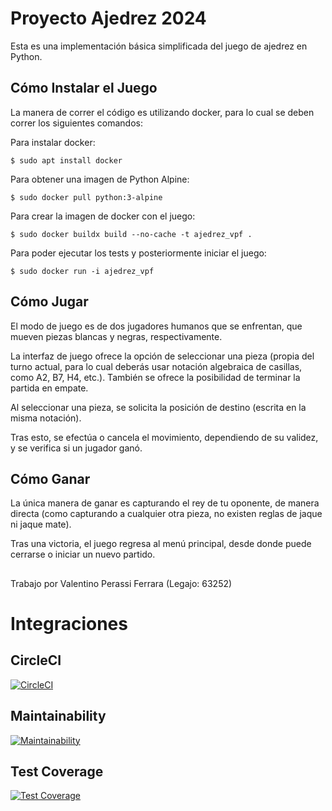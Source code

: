 # Proyecto Ajedrez 2024

Esta es una implementación básica simplificada del juego de ajedrez en Python.

## Cómo Instalar el Juego

La manera de correr el código es utilizando docker, para lo cual se deben correr los siguientes comandos:

Para instalar docker:
```
$ sudo apt install docker
```

Para obtener una imagen de Python Alpine:
```
$ sudo docker pull python:3-alpine
```

Para crear la imagen de docker con el juego:
```
$ sudo docker buildx build --no-cache -t ajedrez_vpf .
```

Para poder ejecutar los tests y posteriormente iniciar el juego:
```
$ sudo docker run -i ajedrez_vpf
```

## Cómo Jugar

El modo de juego es de dos jugadores humanos que se enfrentan, que mueven piezas blancas y negras, respectivamente.

La interfaz de juego ofrece la opción de seleccionar una pieza (propia del turno actual, para lo cual deberás usar notación algebraica de casillas, como A2, B7, H4, etc.). También se ofrece la posibilidad de terminar la partida en empate.

Al seleccionar una pieza, se solicita la posición de destino (escrita en la misma notación).

Tras esto, se efectúa o cancela el movimiento, dependiendo de su validez, y se verifica si un jugador ganó.

## Cómo Ganar

La única manera de ganar es capturando el rey de tu oponente, de manera directa (como capturando a cualquier otra pieza, no existen reglas de jaque ni jaque mate).

Tras una victoria, el juego regresa al menú principal, desde donde puede cerrarse o iniciar un nuevo partido.

## 
Trabajo por Valentino Perassi Ferrara (Legajo: 63252)


# Integraciones 

## CircleCI
[![CircleCI](https://dl.circleci.com/status-badge/img/gh/um-computacion-tm/ajedrez-2024-v-perassiferrara/tree/main.svg?style=svg)](https://dl.circleci.com/status-badge/redirect/gh/um-computacion-tm/ajedrez-2024-v-perassiferrara/tree/main)

## Maintainability
[![Maintainability](https://api.codeclimate.com/v1/badges/f6f57fc28e040a5fc2d9/maintainability)](https://codeclimate.com/github/um-computacion-tm/ajedrez-2024-v-perassiferrara/maintainability)

## Test Coverage
[![Test Coverage](https://api.codeclimate.com/v1/badges/f6f57fc28e040a5fc2d9/test_coverage)](https://codeclimate.com/github/um-computacion-tm/ajedrez-2024-v-perassiferrara/test_coverage)